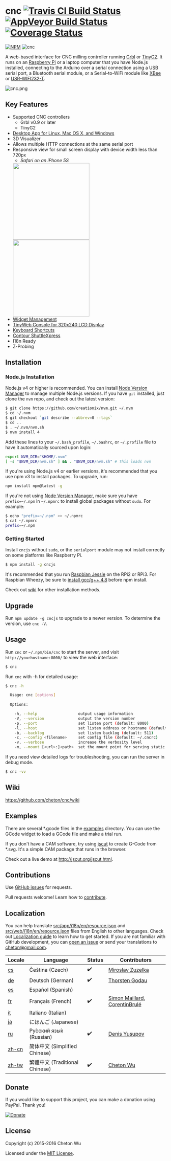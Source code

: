 # cnc [![Travis CI Build Status](https://travis-ci.org/cheton/cnc.svg)](https://travis-ci.org/cheton/cnc) [![AppVeyor Build Status](https://ci.appveyor.com/api/projects/status/bf64c0brafpp4ucg?svg=true)](https://ci.appveyor.com/project/cheton/cnc) [![Coverage Status](https://coveralls.io/repos/github/cheton/cnc/badge.svg?branch=master)](https://coveralls.io/github/cheton/cnc?branch=master)

[![NPM](https://nodei.co/npm/cncjs.png?downloads=true&stars=true)](https://www.npmjs.com/package/cncjs)
![cnc](https://raw.githubusercontent.com/cheton/cnc/master/media/banner.png)

A web-based interface for CNC milling controller running [Grbl](https://github.com/grbl/grbl) or [TinyG2](https://github.com/synthetos/g2). It runs on an [Raspberry Pi](https://www.raspberrypi.org/) or a laptop computer that you have Node.js installed, connecting to the Arduino over a serial connection using a USB serial port, a Bluetooth serial module, or a  Serial-to-WiFi module like [XBee](https://www.arduino.cc/en/Guide/ArduinoWirelessShieldS2) or [USR-WIFI232-T](https://gist.github.com/ajfisher/1fdbcbbf96b7f2ba73cd).

![cnc.png](https://raw.githubusercontent.com/cheton/cnc/master/media/cnc.png)


## Key Features
* Supported CNC controllers
  * Grbl v0.9 or later
  * TinyG2
* [Desktop App for Linux, Mac OS X, and Windows](https://github.com/cheton/cnc/wiki/Desktop-App)
* 3D Visualizer
* Allows multiple HTTP connections at the same serial port
* Responsive view for small screen display with device width less than 720px
  - <i>Safari on an iPhone 5S</i><br>
  <img src="https://cloud.githubusercontent.com/assets/447801/15633749/b817cd4a-25e7-11e6-9beb-600c65ea1324.PNG" width="240" />
  <img src="https://cloud.githubusercontent.com/assets/447801/15633750/b819b5f6-25e7-11e6-8bfe-d3e6247e443b.PNG" width="240" />
* [Widget Management](https://github.com/cheton/cnc/wiki/User-Guide#widget-management)
* [TinyWeb Console for 320x240 LCD Display](https://github.com/cheton/cnc/wiki/User-Guide#tinyweb-console-for-320x240-lcd-display)
* [Keyboard Shortcuts](https://github.com/cheton/cnc/wiki/User-Guide#keyboard-shortcuts)
* [Contour ShuttleXpress](https://github.com/cheton/cnc/wiki/User-Guide#contour-shuttlexpress)
* I18n Ready
* Z-Probing

## Installation

### Node.js Installation

Node.js v4 or higher is recommended. You can install [Node Version Manager](https://github.com/creationix/nvm) to manage multiple Node.js versions. If you have `git` installed, just clone the `nvm` repo, and check out the latest version:
```bash
$ git clone https://github.com/creationix/nvm.git ~/.nvm
$ cd ~/.nvm
$ git checkout `git describe --abbrev=0 --tags`
$ cd ..
$ . ~/.nvm/nvm.sh
$ nvm install 4
```

Add these lines to your `~/.bash_profile`, `~/.bashrc`, or `~/.profile` file to have it automatically sourced upon login: 
```bash
export NVM_DIR="$HOME/.nvm"
[ -s "$NVM_DIR/nvm.sh" ] && . "$NVM_DIR/nvm.sh" # This loads nvm
```

If you're using Node.js v4 or earlier versions, it's recommended that you use npm v3 to install packages. To upgrade, run:
```bash
npm install npm@latest -g
```

If you're not using [Node Version Manager](https://github.com/creationix/nvm), make sure you have `prefix=~/.npm` in  `~/.npmrc` to install global packages without `sudo`. For example:
```bash
$ echo "prefix=~/.npm" >> ~/.npmrc
$ cat ~/.npmrc
prefix=~/.npm
```

### Getting Started

Install `cncjs` without `sudo`, or the `serialport` module may not install correctly on some platforms like Raspberry Pi.
```bash
$ npm install -g cncjs
```

It's recommended that you run [Raspbian Jessie](https://www.raspberrypi.org/downloads/raspbian/) on the RPi2 or RPi3. For Raspbian Wheezy, be sure to [install gcc/g++ 4.8](https://somewideopenspace.wordpress.com/2014/02/28/gcc-4-8-on-raspberry-pi-wheezy/) before npm install.

Check out [wiki](https://github.com/cheton/cnc/wiki/Installation) for other installation methods.

## Upgrade
Run `npm update -g cncjs` to upgrade to a newer version. To determine the version, use `cnc -V`.

## Usage
Run `cnc` or `~/.npm/bin/cnc` to start the server, and visit `http://yourhostname:8000/` to view the web interface:
```bash
$ cnc
```

Run `cnc` with -h for detailed usage:
```bash
$ cnc -h

  Usage: cnc [options]
  
  Options:

    -h, --help                  output usage information
    -V, --version               output the version number
    -p, --port                  set listen port (default: 8000)
    -l, --host                  set listen address or hostname (default: 0.0.0.0)
    -b, --backlog               set listen backlog (default: 511)
    -c, --config <filename>     set config file (default: ~/.cncrc)
    -v, --verbose               increase the verbosity level
    -m, --mount [<url>:]<path>  set the mount point for serving static files (default: /static:static)
```

If you need view detailed logs for troubleshooting, you can run the server in debug mode.
```bash
$ cnc -vv
```

## Wiki
https://github.com/cheton/cnc/wiki

## Examples
There are several *.gcode files in the [examples](https://github.com/cheton/cnc/tree/master/examples) directory. You can use the GCode widget to load a GCode file and make a trial run.

If you don't have a CAM software, try using [jscut](http://jscut.org/) to create G-Code from *.svg. It's a simple CAM package that runs in the browser.

Check out a live demo at http://jscut.org/jscut.html.

## Contributions

Use [GitHub issues](https://github.com/cheton/cnc/issues) for requests.

Pull requests welcome! Learn how to [contribute](CONTRIBUTING.md).

## Localization

You can help translate [src/app/i18n/en/resource.json](https://github.com/cheton/cnc/tree/master/src/app/i18n/en/resource.json) and [src/web/i18n/en/resource.json](https://github.com/cheton/cnc/tree/master/src/web/i18n/en/resource.json) files from English to other languages. Check out [Localization guide](https://github.com/cheton/cnc/blob/master/CONTRIBUTING.md#localization) to learn how to get started. If you are not familiar with GitHub development, you can [open an issue](https://github.com/cheton/cnc/issues) or send your translations to cheton@gmail.com.

Locale | Language | Status | Contributors 
------ | -------- | ------ | ------------
[cs](https://github.com/cheton/cnc/tree/master/src/web/i18n/cs/resource.json)       | Čeština (Czech) | :heavy_check_mark: | [Miroslav Zuzelka](https://github.com/dronecz)
[de](https://github.com/cheton/cnc/tree/master/src/web/i18n/de/resource.json)       | Deutsch (German) | :heavy_check_mark: | [Thorsten Godau](https://github.com/dl9sec)
[es](https://github.com/cheton/cnc/tree/master/src/web/i18n/es/resource.json)       | Español (Spanish) | |
[fr](https://github.com/cheton/cnc/tree/master/src/web/i18n/fr/resource.json)       | Français (French) | :heavy_check_mark: | [Simon Maillard](https://github.com/maisim), [CorentinBrulé](https://github.com/CorentinBrule)
[it](https://github.com/cheton/cnc/tree/master/src/web/i18n/it/resource.json)       | Italiano (Italian) | |
[ja](https://github.com/cheton/cnc/tree/master/src/web/i18n/ja/resource.json)       | にほんご (Japanese) | |
[ru](https://github.com/cheton/cnc/tree/master/src/web/i18n/ru/resource.json)       | Ру́сский язы́к (Russian) | :heavy_check_mark: | [Denis Yusupov](https://github.com/minithc)
[zh-cn](https://github.com/cheton/cnc/tree/master/src/web/i18n/zh-cn/resource.json) | 简体中文 (Simplified Chinese) | |
[zh-tw](https://github.com/cheton/cnc/tree/master/src/web/i18n/zh-tw/resource.json) | 繁體中文 (Traditional Chinese) | :heavy_check_mark: | [Cheton Wu](https://github.com/cheton)

## Donate

If you would like to support this project, you can make a donation using PayPal. Thank you!

[![Donate](https://www.paypalobjects.com/en_US/i/btn/btn_donateCC_LG.gif)](https://www.paypal.com/cgi-bin/webscr?cmd=_s-xclick&hosted_button_id=38CYN33CWPBR2)

## License

Copyright (c) 2015-2016 Cheton Wu

Licensed under the [MIT License](https://raw.githubusercontent.com/cheton/cnc/master/LICENSE).
